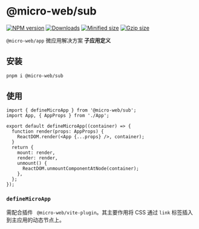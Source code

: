 # @micro-web/sub

[![NPM version][npm-image]][npm-url]
[![Downloads][downloads-image]][downloads-url]
[![Minified size][min-size-image]][bundlephobia-url]
[![Gzip size][gzip-size-image]][bundlephobia-url]

`@micro-web/app` 微应用解决方案 **子应用定义**

## 安装

```bash
pnpm i @micro-web/sub
```

## 使用

```tsx
import { defineMicroApp } from '@micro-web/sub';
import App, { AppProps } from './App';

export default defineMicroApp((container) => {
  function render(props: AppProps) {
    ReactDOM.render(<App {...props} />, container);
  }
  return {
    mount: render,
    render: render,
    unmount() {
      ReactDOM.unmountComponentAtNode(container);
    },
  };
});
```

### `defineMicroApp`

需配合插件 ` @micro-web/vite-plugin`。其主要作用将 CSS 通过 `link` 标签插入到主应用的动态节点上。

[npm-image]: https://img.shields.io/npm/v/@micro-web/sub.svg?style=flat-square
[npm-url]: https://npmjs.org/package/@micro-web/sub
[downloads-image]: http://img.shields.io/npm/dm/@micro-web/sub.svg?style=flat-square
[downloads-url]: https://npmjs.org/package/@micro-web/sub
[min-size-image]: https://badgen.net/bundlephobia/min/@micro-web/sub?label=minified
[gzip-size-image]: https://badgen.net/bundlephobia/minzip/@micro-web/sub?label=gzip
[bundlephobia-url]: https://bundlephobia.com/result?p=@micro-web/sub
